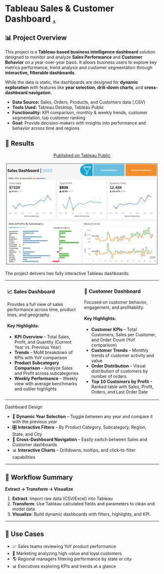 # Tableau Sales & Customer Dashboard [.](https://aljocastro.github.io/Tableau-Customer-Dashboard/) 

## 📊 Project Overview

This project is a **Tableau-based business intelligence dashboard** solution designed to monitor and analyze **Sales Performance** and **Customer Behavior** on a year-over-year basis. It allows business users to explore key metrics performance, trend analysis and customer segmentation through **interactive, filterable dashboards**.

While the data is static, the dashboards are designed for **dynamic exploration** with features like **year selection**, **drill-down charts**, and **cross-dashboard navigation**.

  * **Data Source:** Sales, Orders, Products, and Customers data (.CSV)  
  * **Tools Used:** Tableau Desktop, Tableau Public  
  * **Functionality:** KPI comparison, monthly & weekly trends, customer segmentation, top customer ranking  
  * **Goal:** Provide decision-makers with insights into performance and behavior across time and regions


  
## 🚀 Results

<div align="center">
 
[Published on Tableau Public](https://public.tableau.com/app/profile/alejandro.castro8486/viz/CustomerDashboard_17577388851910/SalesDashboard)  

  
</div>

<p align="center"><img src="Screenshot 2025.png" alt="Dashboard"></p>  
  
The project delivers two fully interactive Tableau dashboards:

<table>
<tr>
<td valign="top" width="50%">

### 📈 Sales Dashboard

Provides a full view of sales performance across time, product lines, and geography.

#### Key Highlights:  

  - **KPI Overview** – Total Sales, Profit, and Quantity (Current Year vs. Previous Year)    
  - **Trends** – MoM breakdown of KPIs with YoY comparison  
  - **Product Subcategory Comparison** – Analyze Sales and Profit across subcategories  
  - **Weekly Performance** – Weekly view with average benchmarks and outlier highlights  

</td>
<td valign="top" width="50%">

### 👥 Customer Dashboard

Focused on customer behavior, engagement, and profitability.

#### Key Highlights:

- **Customer KPIs** – Total Customers, Sales per Customer, and Order Count (YoY comparison)  
- **Customer Trends** – Monthly trends of customer activity and value  
- **Order Distribution** – Visual distribution of customers by number of orders  
- **Top 10 Customers by Profit** – Ranked table with Sales, Profit, Orders, and Last Order Date  

</td>
</tr>
</table>

Dashboard Design

- 📅 **Dynamic Year Selection** – Toggle between any year and compare it with the previous year
- 🎛 **Interactive Filters** – By Product Category, Subcategory, Region, State, and City
- 🔄 **Cross-Dashboard Navigation** – Easily switch between Sales and Customer dashboards
- 📊 **Interactive Charts** – Drilldowns, tooltips, and click-to-filter capabilities

---

## 🧩 Workflow Summary

**Extract → Transform → Visualize**

1. **Extract**: Import raw data (CSV/Excel) into Tableau  
2. **Transform**: Use Tableau calculated fields and parameters to clean and model data  
3. **Visualize**: Build dynamic dashboards with filters, highlights, and KPI.

---

## 🧠 Use Cases

- 📈 Sales teams reviewing YoY product performance
- 👥 Marketing analyzing high-value and loyal customers
- 🌎 Regional managers filtering performance by state or city
- 📊 Executives exploring KPIs and trends at a glance

